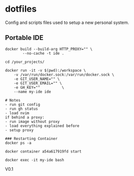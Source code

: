 # dotfiles

Config and scripts files used to setup a new personal system. 

## Portable IDE

```
docker build --build-arg HTTP_PROXY="" \
        --no-cache -t ide .

cd /your_projects/

docker run -it -v $(pwd):/workspace \
    -v /var/run/docker.sock:/var/run/docker.sock \
    -e GIT_USER_NAME="" \
    -e GIT_USER_EMAIL="" \
    -e GH_KEY=""          \
    --name my-ide ide

# Notes
- run git config
- run gh status
- load nvim
if behind a proxy:
- run image without proxy
- load everything explained before
- setup proxy

### Restarting Container
docker ps -a

docker container a54a617919fd start

docker exec -it my-ide bash
```

V0.1
